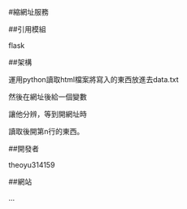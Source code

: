 #縮網址服務

##引用模組

flask

##架構

運用python讀取html檔案將寫入的東西放進去data.txt

然後在網址後給一個變數

讓他分辨，等到開網址時

讀取後開第n行的東西。

##開發者

theoyu314159

##網站

...